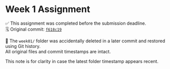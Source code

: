 # Week 1 Assignment

✅ This assignment was completed before the submission deadline.  
🗓️ Original commit: [`f618c19`](https://github.com/arul4902/Digital-Nurture-4.0-JavaFSE/commit/f618c19)

📌 The `week01/` folder was accidentally deleted in a later commit and restored using Git history.  
All original files and commit timestamps are intact.

This note is for clarity in case the latest folder timestamp appears recent.

